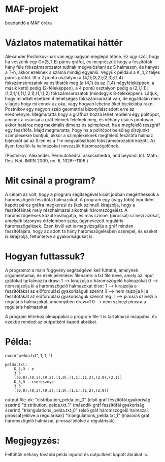 # MAF-projekt
beadandó a MAF órára

# Vázlatos matematikai háttér
Alexander Postnikov-nak van egy nagyon meglepő tétele. Ez úgy szól, hogy ha veszünk egy G=(S,T,E) páros gráfot, és megnézzük hogy a feszítőfák hány féle fokszámsorozatot tudnak megvalósítani az S halmazon, és hányat a T-n, akkor ezeknek a száma mindig egyenlő. Vegyük például a K_4,2 teljes páros gráfot. Itt a 2 pontú osztályon a (4,1);(3,2);(2,3);(1,4) fokszámsorozatok valósíthatók meg (a (4,1) és az (1,4) négyféleképpen, a másik kettő pedig 12-féleképpen), a 4 pontú osztályon pedig a (2,1,1,1);(1,2,1,1);(1,1,2,1);(1,1,1,2) fokszámsorozatok (mindegyik 8-féleképpen). Látjuk, hogy mindkét esetben 4 lehetséges fokszámsorozat van, de egyáltalán nem világos hogy mi ennek az oka, vagy hogyan lehetne őket bijekcióba rakni. Postnikov egy nagyon szép geometriai bizonyítást adott erre az eredményre. Megmutatta hogy a gráfhoz hozzá lehet rendelni egy politópot, aminek a csúcsai a gráf éleinek felelnek meg, és néhány csúcs pontosan akkor határoz meg maximális dimenziós szimplexet, ha a megfelelő részgráf egy feszítőfa. Majd megmutatta, hogy ha a politópot belsőleg diszjunkt szimplexekre bontjuk, akkor a szimplexeknek megfelelő feszítőfa halmaz bijekciót ad az S-en és a T-n megvalósítható fokszámsorozatok között. Az ilyen feszítő-fa halmazokat nevezzük háromszögelőnek.

(Postnikov, Alexander. Permutohedra, associahedra, and beyond. Int. Math. Res. Not. IMRN 2009, no. 6, 1026--1106.)

# Mit csinál a program?
A célom az volt, hogy a program segítségével kicsit jobban megérthessük a háromszögelő feszítőfa halmazokat. A program egy (vagy több) inputként kapott páros gráfra megkeresi és (kék színnel) kirajzolja, hogy a feszítőfáinak mely részhalmazai alkotnak háromszögelést. A háromszögelések közül kiválogatja, és más színnel (pirossal) színezi azokat, amelyek bizonyos értelemben szép, úgynevezett reguláris háromszögelések. Ezen kívül azt is megvizsgálja a gráf minden feszítőfájára, hogy az adott fa hány háromszögelésben szerepel, és ezeket is kirajzolja, feltüntetve a gyakoriságukat is.

# Hogyan futtassuk?
A programot a main függvény segítségével kell futtatni, amelynek argumentumai, és ezek jelentése:
  filename: a txt file neve, amely az input gráfokat tartalmazza
  draw: 1 --> kirajzolja a háromszögelő halmazokat
        0 --> nem rajzolja ki a háromszögelő halmazokat
  distr: 1 --> kirajzolja a feszítőfákat az előfordulási gyakoriságuk szerint
         0 --> nem rajzolja ki a feszítőfákat az előfordulási gyakoriságuk szerint
  reg: 1 --> pirosra színezi a reguláris halmazokat, amennyiben draw=1
       0 --> nem színezi pirosra a reguláris halmazokat
       
A program létrehoz almappákat a program file-t is tartalmazó mappába, és ezekbe rendezi az outputként kapott ábrákat.
       
# Példa:
main("pelda.txt", 1, 1, 1)

    pelda.txt:
        K_3,3 - e
        3 3
        [(0,0),(0,1),(0,2),(1,0),(1,1),(1,2),(2,0),(2,1)]
        K_3,3 - cseresznye
        3 3
        [(0,0),(0,1),(0,2),(1,0),(1,1),(1,2),(2,0)]
        
 output file-ok:
    "distribution_pelda.txt_0" (első gráf feszítőfái gyakoriság szerint)
    "distribution_pelda.txt_1" (második gráf feszítőfái gyakoriság szerint)
    "triangulations_pelda.txt_0" (első gráf háromszögelő halmazai, pirossal jelölve a regulárisak)
    "triangulations_pelda.txt_1" (második gráf háromszögelő halmazai, pirossal jelölve a regulárisak)
    
# Megjegyzés:
Feltöltök néhány további példa inputot és outputként kapott ábrákat is.
